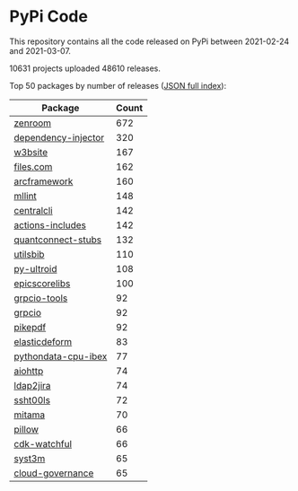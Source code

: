 # PyPi Code

This repository contains all the code released on PyPi between 2021-02-24 and 2021-03-07.

10631 projects uploaded 48610 releases. 

Top 50 packages by number of releases ([JSON full index](./index.json)):

| Package   | Count |
|-----------|-------|
| [zenroom](https://github.com/pypi-data/pypi-code-77/tree/import/zenroom) | 672 |
| [dependency-injector](https://github.com/pypi-data/pypi-code-77/tree/import/dependency-injector) | 320 |
| [w3bsite](https://github.com/pypi-data/pypi-code-77/tree/import/w3bsite) | 167 |
| [files.com](https://github.com/pypi-data/pypi-code-77/tree/import/files.com) | 162 |
| [arcframework](https://github.com/pypi-data/pypi-code-77/tree/import/arcframework) | 160 |
| [mllint](https://github.com/pypi-data/pypi-code-77/tree/import/mllint) | 148 |
| [centralcli](https://github.com/pypi-data/pypi-code-77/tree/import/centralcli) | 142 |
| [actions-includes](https://github.com/pypi-data/pypi-code-77/tree/import/actions-includes) | 142 |
| [quantconnect-stubs](https://github.com/pypi-data/pypi-code-77/tree/import/quantconnect-stubs) | 132 |
| [utilsbib](https://github.com/pypi-data/pypi-code-77/tree/import/utilsbib) | 110 |
| [py-ultroid](https://github.com/pypi-data/pypi-code-77/tree/import/py-ultroid) | 108 |
| [epicscorelibs](https://github.com/pypi-data/pypi-code-77/tree/import/epicscorelibs) | 100 |
| [grpcio-tools](https://github.com/pypi-data/pypi-code-77/tree/import/grpcio-tools) | 92 |
| [grpcio](https://github.com/pypi-data/pypi-code-77/tree/import/grpcio) | 92 |
| [pikepdf](https://github.com/pypi-data/pypi-code-77/tree/import/pikepdf) | 92 |
| [elasticdeform](https://github.com/pypi-data/pypi-code-77/tree/import/elasticdeform) | 83 |
| [pythondata-cpu-ibex](https://github.com/pypi-data/pypi-code-77/tree/import/pythondata-cpu-ibex) | 77 |
| [aiohttp](https://github.com/pypi-data/pypi-code-77/tree/import/aiohttp) | 74 |
| [ldap2jira](https://github.com/pypi-data/pypi-code-77/tree/import/ldap2jira) | 74 |
| [ssht00ls](https://github.com/pypi-data/pypi-code-77/tree/import/ssht00ls) | 72 |
| [mitama](https://github.com/pypi-data/pypi-code-77/tree/import/mitama) | 70 |
| [pillow](https://github.com/pypi-data/pypi-code-77/tree/import/pillow) | 66 |
| [cdk-watchful](https://github.com/pypi-data/pypi-code-77/tree/import/cdk-watchful) | 66 |
| [syst3m](https://github.com/pypi-data/pypi-code-77/tree/import/syst3m) | 65 |
| [cloud-governance](https://github.com/pypi-data/pypi-code-77/tree/import/cloud-governance) | 65 |

